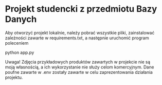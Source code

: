 ﻿# Projekt studencki z przedmiotu Bazy Danych

Aby otworzyć projekt lokalnie, należy pobrać wszystkie pliki, zainstalować zależności zawarte w requirements.txt, a następnie uruchomić program poleceniem 

python app.py


Uwaga! Zdjęcia przykładowych produktów zawartych w projekcie nie są moją własnością, a ich wykorzystanie nie służy celom komercyjnym.
Dane poufne zawarte w .env zostały zawarte w celu zaprezentowania działania projektu.


